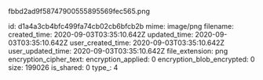 fbbd2ad9f58747900555895569fec565.png

id: d1a4a3cb4bfc499fa74cb02cb6bfcb2b
mime: image/png
filename: 
created_time: 2020-09-03T03:35:10.642Z
updated_time: 2020-09-03T03:35:10.642Z
user_created_time: 2020-09-03T03:35:10.642Z
user_updated_time: 2020-09-03T03:35:10.642Z
file_extension: png
encryption_cipher_text: 
encryption_applied: 0
encryption_blob_encrypted: 0
size: 199026
is_shared: 0
type_: 4